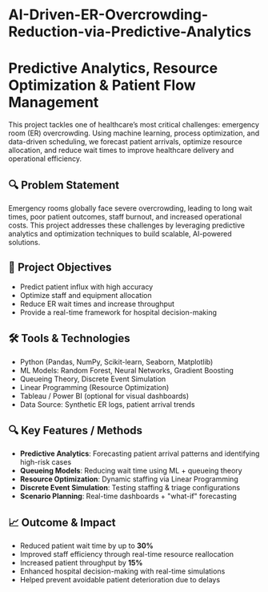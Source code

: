 # AI-Driven-ER-Overcrowding-Reduction-via-Predictive-Analytics

# Predictive Analytics, Resource Optimization & Patient Flow Management

This project tackles one of healthcare’s most critical challenges: emergency room (ER) overcrowding. Using machine learning, process optimization, and data-driven scheduling, we forecast patient arrivals, optimize resource allocation, and reduce wait times to improve healthcare delivery and operational efficiency.


## 🔍 Problem Statement
Emergency rooms globally face severe overcrowding, leading to long wait times, poor patient outcomes, staff burnout, and increased operational costs. This project addresses these challenges by leveraging predictive analytics and optimization techniques to build scalable, AI-powered solutions.


## 🎯 Project Objectives
- Predict patient influx with high accuracy
- Optimize staff and equipment allocation
- Reduce ER wait times and increase throughput
- Provide a real-time framework for hospital decision-making


## 🛠 Tools & Technologies
- Python (Pandas, NumPy, Scikit-learn, Seaborn, Matplotlib)
- ML Models: Random Forest, Neural Networks, Gradient Boosting
- Queueing Theory, Discrete Event Simulation
- Linear Programming (Resource Optimization)
- Tableau / Power BI (optional for visual dashboards)
- Data Source: Synthetic ER logs, patient arrival trends


## 🔍 Key Features / Methods
- **Predictive Analytics**: Forecasting patient arrival patterns and identifying high-risk cases
- **Queueing Models**: Reducing wait time using ML + queueing theory
- **Resource Optimization**: Dynamic staffing via Linear Programming
- **Discrete Event Simulation**: Testing staffing & triage configurations
- **Scenario Planning**: Real-time dashboards + "what-if" forecasting


## 📈 Outcome & Impact
- Reduced patient wait time by up to **30%**
- Improved staff efficiency through real-time resource reallocation
- Increased patient throughput by **15%**
- Enhanced hospital decision-making with real-time simulations
- Helped prevent avoidable patient deterioration due to delays

